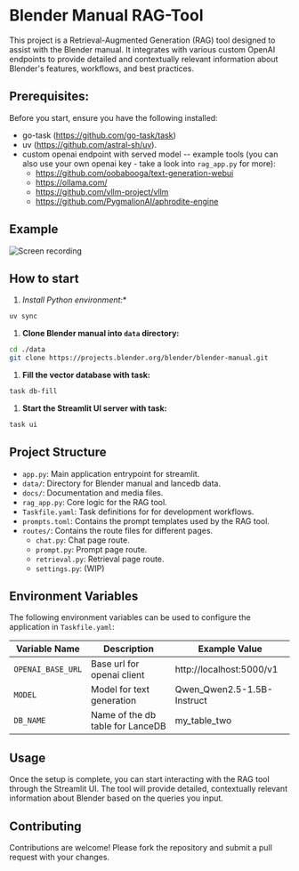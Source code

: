 # Blender Manual RAG-Tool

This project is a Retrieval-Augmented Generation (RAG) tool designed to assist with the Blender manual. It integrates with various custom OpenAI endpoints to provide detailed and contextually relevant information about Blender's features, workflows, and best practices.

## Prerequisites:

Before you start, ensure you have the following installed:

- go-task (https://github.com/go-task/task)
- uv (https://github.com/astral-sh/uv).
- custom openai endpoint with served model -- example tools (you can also use your own openai key - take a look into `rag_app.py` for more):
  - https://github.com/oobabooga/text-generation-webui
  - https://ollama.com/
  - https://github.com/vllm-project/vllm
  - https://github.com/PygmalionAI/aphrodite-engine

## Example

![Screen recording](docs/screen_recording.gif)


## How to start


1. *Install Python environment:**
```bash
uv sync
```

1. **Clone Blender manual into `data` directory:**
```bash
cd ./data
git clone https://projects.blender.org/blender/blender-manual.git
```

1. **Fill the vector database with task:**
```bash
task db-fill
```

1. **Start the Streamlit UI server with task:**
```bash
task ui
```

## Project Structure

- `app.py`: Main application entrypoint for streamlit.
- `data/`: Directory for Blender manual and lancedb data.
- `docs/`: Documentation and media files.
- `rag_app.py`: Core logic for the RAG tool.
- `Taskfile.yaml`: Task definitions for for development workflows.
- `prompts.toml`: Contains the prompt templates used by the RAG tool.
- `routes/`: Contains the route files for different pages.
  - `chat.py`: Chat page route.
  - `prompt.py`: Prompt page route.
  - `retrieval.py`: Retrieval page route.
  - `settings.py`: (WIP)

## Environment Variables

The following environment variables can be used to configure the application in `Taskfile.yaml`:

| Variable Name     | Description                      | Example Value              |
| ----------------- | -------------------------------- | -------------------------- |
| `OPENAI_BASE_URL` | Base url for openai client       | http://localhost:5000/v1   |
| `MODEL`           | Model for text generation        | Qwen_Qwen2.5-1.5B-Instruct |
| `DB_NAME`         | Name of the db table for LanceDB | my_table_two               |

## Usage

Once the setup is complete, you can start interacting with the RAG tool through the Streamlit UI. The tool will provide detailed, contextually relevant information about Blender based on the queries you input.

## Contributing

Contributions are welcome! Please fork the repository and submit a pull request with your changes.